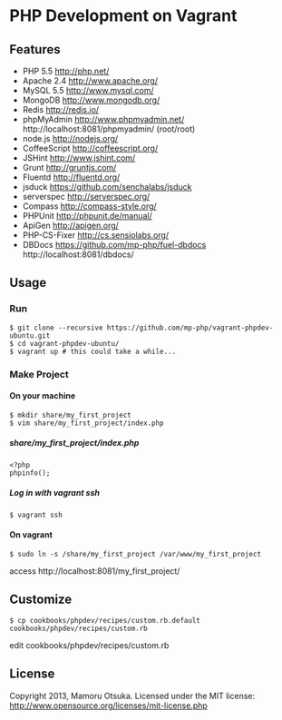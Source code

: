 # PHP Development on Vagrant

## Features

* PHP 5.5 http://php.net/
* Apache 2.4 http://www.apache.org/
* MySQL 5.5 http://www.mysql.com/
* MongoDB http://www.mongodb.org/
* Redis http://redis.io/
* phpMyAdmin http://www.phpmyadmin.net/ http://localhost:8081/phpmyadmin/ (root/root)
* node.js http://nodejs.org/
* CoffeeScript http://coffeescript.org/
* JSHint http://www.jshint.com/
* Grunt http://gruntjs.com/
* Fluentd http://fluentd.org/
* jsduck https://github.com/senchalabs/jsduck
* serverspec http://serverspec.org/
* Compass http://compass-style.org/
* PHPUnit http://phpunit.de/manual/
* ApiGen http://apigen.org/
* PHP-CS-Fixer http://cs.sensiolabs.org/
* DBDocs https://github.com/mp-php/fuel-dbdocs http://localhost:8081/dbdocs/

## Usage

### Run

	$ git clone --recursive https://github.com/mp-php/vagrant-phpdev-ubuntu.git
	$ cd vagrant-phpdev-ubuntu/
	$ vagrant up # this could take a while...

### Make Project

#### On your machine

	$ mkdir share/my_first_project
	$ vim share/my_first_project/index.php

##### share/my_first_project/index.php

	<?php
	phpinfo();

##### Log in with vagrant ssh

	$ vagrant ssh

#### On vagrant

	$ sudo ln -s /share/my_first_project /var/www/my_first_project

access http://localhost:8081/my_first_project/

## Customize

	$ cp cookbooks/phpdev/recipes/custom.rb.default cookbooks/phpdev/recipes/custom.rb

edit cookbooks/phpdev/recipes/custom.rb

## License

Copyright 2013, Mamoru Otsuka. Licensed under the MIT license: http://www.opensource.org/licenses/mit-license.php
